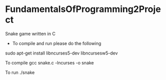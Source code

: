 # FundamentalsOfProgramming2Project
Snake game written in C

 - To compile and run please do the following

sudo apt-get install libncurses5-dev libncursesw5-dev

To compile gcc snake.c -lncurses -o snake

To run ./snake

